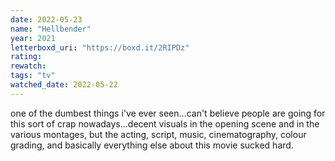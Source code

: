 ```yaml
---
date: 2022-05-23
name: "Hellbender"
year: 2021
letterboxd_uri: "https://boxd.it/2RIPDz"
rating: 
rewatch: 
tags: "tv"
watched_date: 2022-05-22
---
```


one of the dumbest things i've ever seen...can't believe people are going for this sort of crap nowadays...decent visuals in the opening scene and in the various montages, but the acting, script, music, cinematography, colour grading, and basically everything else about this movie sucked hard.
